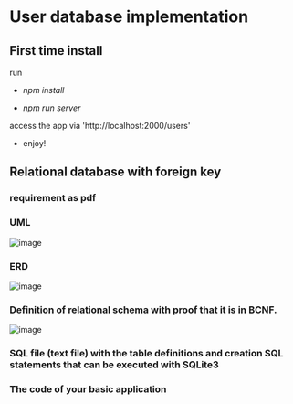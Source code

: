 # User database implementation

## First time install

run

- _npm install_

- _npm run server_

access the app via 'http://localhost:2000/users'

- enjoy!

## Relational database with foreign key

### requirement as pdf

### UML

![image](https://github.com/xxxx.jpg)

### ERD

![image](https://github.com/xxxx.jpg)

### Definition of relational schema with proof that it is in BCNF.

![image](https://github.com/xxxx.jpg)

### SQL file (text file) with the table definitions and creation SQL statements that can be executed with SQLite3

### The code of your basic application
